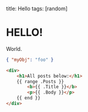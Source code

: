 title: Hello
tags: [random]


<!-- -->

# HELLO!

World.


```json
{ "myObj": "foo" }
```

```html
<div>
    <h1>All posts below:</h1>
    {{ range .Posts }}
        <b>{{ .Title }}</b>
        <p>{{ .Body }}</p>
    {{ end }}
</div>
```

